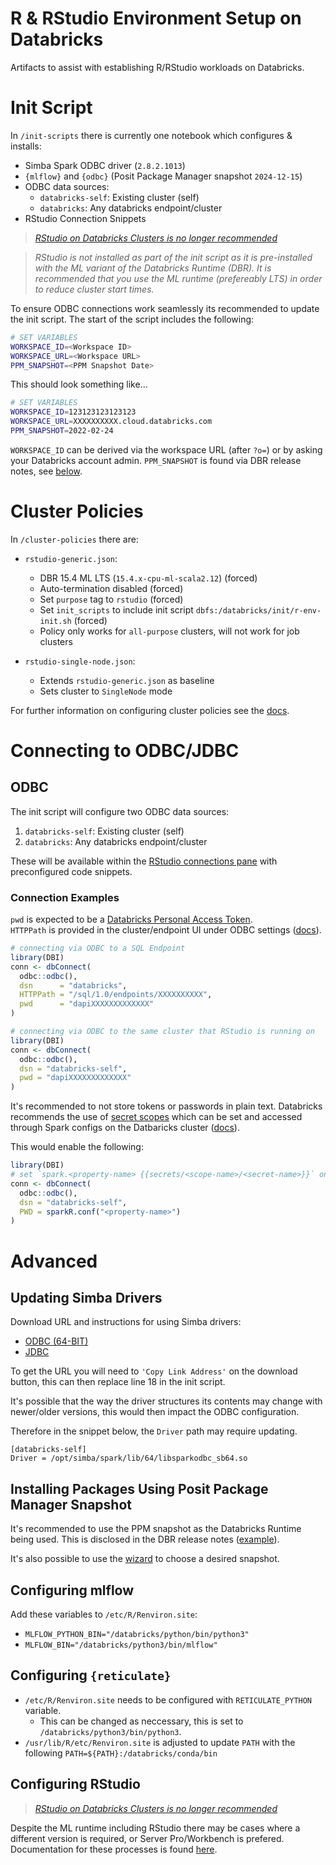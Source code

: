 # R & RStudio Environment Setup on Databricks

Artifacts to assist with establishing R/RStudio workloads on Databricks.

# Init Script

In `/init-scripts` there is currently one notebook which configures & installs:
- Simba Spark ODBC driver (`2.8.2.1013`)
- `{mlflow}` and `{odbc}` (Posit Package Manager snapshot `2024-12-15`)
- ODBC data sources:
  - `databricks-self`: Existing cluster (self)
  - `databricks`: Any databricks endpoint/cluster
- RStudio Connection Snippets

>*[RStudio on Databricks Clusters is no longer recommended](https://docs.databricks.com/en/sparkr/rstudio.html#connect-to-a-databricks-hosted-rstudio-server)*


>*RStudio is not installed as part of the init script as it is pre-installed with the ML variant of the Databricks Runtime (DBR). It is recommended that you use the ML runtime (prefereably LTS) in order to reduce cluster start times.*

To ensure ODBC connections work seamlessly its recommended to update the init script. The start of the script includes the following:

```sh
# SET VARIABLES
WORKSPACE_ID=<Workspace ID>
WORKSPACE_URL=<Workspace URL>
PPM_SNAPSHOT=<PPM Snapshot Date>
```

This should look something like...
```sh
# SET VARIABLES
WORKSPACE_ID=123123123123123
WORKSPACE_URL=XXXXXXXXXX.cloud.databricks.com
PPM_SNAPSHOT=2022-02-24
```
`WORKSPACE_ID` can be derived via the workspace URL (after `?o=`) or by asking your Databricks account admin.
`PPM_SNAPSHOT` is found via DBR release notes, see [below](#installing-packages-using-posit-package-manager-snapshot).

# Cluster Policies
In `/cluster-policies` there are:

- `rstudio-generic.json`:
   - DBR 15.4 ML LTS (`15.4.x-cpu-ml-scala2.12`) (forced)
   - Auto-termination disabled (forced)  
   - Set `purpose` tag to `rstudio` (forced)
   - Set `init_scripts` to include init script `dbfs:/databricks/init/r-env-init.sh` (forced)
   - Policy only works for `all-purpose` clusters, will not work for job clusters
  
- `rstudio-single-node.json`:
   - Extends `rstudio-generic.json` as baseline
   - Sets cluster to `SingleNode` mode

For further information on configuring cluster policies see the [docs](https://docs.databricks.com/administration-guide/clusters/policies.html).

# Connecting to ODBC/JDBC

## ODBC
The init script will configure two ODBC data sources:
1. `databricks-self`: Existing cluster (self)
2. `databricks`: Any databricks endpoint/cluster

These will be available within the [RStudio connections pane](https://db.rstudio.com/tooling/connections/) with preconfigured code snippets.

### **Connection Examples**

`pwd` is expected to be a [Databricks Personal Access Token](https://docs.databricks.com/dev-tools/api/latest/authentication.html).  
`HTTPPath` is provided in the cluster/endpoint UI under ODBC settings ([docs](https://docs.databricks.com/integrations/bi/jdbc-odbc-bi.html#retrieve-the-connection-details)).

```r
# connecting via ODBC to a SQL Endpoint
library(DBI)
conn <- dbConnect(
  odbc::odbc(),
  dsn      = "databricks",
  HTTPPath = "/sql/1.0/endpoints/XXXXXXXXXX",
  pwd      = "dapiXXXXXXXXXXXXX"
)
```

```r
# connecting via ODBC to the same cluster that RStudio is running on
library(DBI)
conn <- dbConnect(
  odbc::odbc(),
  dsn = "databricks-self",
  pwd = "dapiXXXXXXXXXXXXX"
)
```

It's recommended to not store tokens or passwords in plain text. Databricks recommends the use of [secret scopes](https://docs.databricks.com/security/secrets/secret-scopes.html) which can be set and accessed through Spark configs on the Datbaricks cluster ([docs](https://docs.databricks.com/security/secrets/secrets.html#syntax-for-referencing-secrets-in-a-spark-configuration-property-or-environment-variable)).

This would enable the following:
```r
library(DBI)
# set `spark.<property-name> {{secrets/<scope-name>/<secret-name>}}` on cluster
conn <- dbConnect(
  odbc::odbc(),
  dsn = "databricks-self",
  PWD = sparkR.conf("<property-name>")
)
```

# Advanced

## Updating Simba Drivers
Download URL and instructions for using Simba drivers:
- [ODBC (64-BIT)](https://www.databricks.com/spark/odbc-drivers-archive)
- [JDBC](https://www.databricks.com/spark/jdbc-drivers-archive)

To get the URL you will need to `'Copy Link Address'` on the download button, this can then replace line 18 in the init script.

It's possible that the way the driver structures its contents may change with newer/older versions, this would then impact the ODBC configuration.

Therefore in the snippet below, the `Driver` path may require updating.
```
[databricks-self]
Driver = /opt/simba/spark/lib/64/libsparkodbc_sb64.so
```
## Installing Packages Using Posit Package Manager Snapshot
It's recommended to use the PPM snapshot as the Databricks Runtime being used. This is disclosed in the DBR release notes ([example](https://docs.databricks.com/release-notes/runtime/11.0.html#installed-r-libraries)).

It's also possible to use the [wizard](https://packagemanager.posit.co/client/#/repos/cran/setup?snapshot=2024-12-15) to choose a desired snapshot.

## Configuring mlflow
Add these variables to `/etc/R/Renviron.site`:
- `MLFLOW_PYTHON_BIN="/databricks/python/bin/python3"`
- `MLFLOW_BIN="/databricks/python3/bin/mlflow"`

## Configuring `{reticulate}`
- `/etc/R/Renviron.site` needs to be configured with `RETICULATE_PYTHON` variable.
  - This can be changed as neccessary, this is set to `/databricks/python3/bin/python3`.
- `/usr/lib/R/etc/Renviron.site` is adjusted to update `PATH` with the following `PATH=${PATH}:/databricks/conda/bin`

## Configuring RStudio  
>*[RStudio on Databricks Clusters is no longer recommended](https://docs.databricks.com/en/sparkr/rstudio.html#connect-to-a-databricks-hosted-rstudio-server)*

Despite the ML runtime including RStudio there may be cases where a different version is required, or Server Pro/Workbench is prefered. Documentation for these processes is found [here](https://docs.databricks.com/spark/latest/sparkr/rstudio.html).



